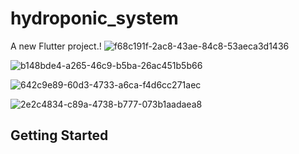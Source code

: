 # hydroponic_system

A new Flutter project.!
![f68c191f-2ac8-43ae-84c8-53aeca3d1436](https://github.com/Anuj-S62/hydroponic_system/assets/96018337/d440d9f0-38fb-4b93-a5e3-86cc24f891df)

![b148bde4-a265-46c9-b5ba-26ac451b5b66](https://github.com/Anuj-S62/hydroponic_system/assets/96018337/3e51d4a4-5c1d-489d-bb55-2ba66fe6b501)

![642c9e89-60d3-4733-a6ca-f4d6cc271aec](https://github.com/Anuj-S62/hydroponic_system/assets/96018337/eba2abc6-35d3-4427-93fc-e21960b65bac)

![2e2c4834-c89a-4738-b777-073b1aadaea8](https://github.com/Anuj-S62/hydroponic_system/assets/96018337/80d41359-7876-45d7-9cad-50124e98ba35)

## Getting Started


